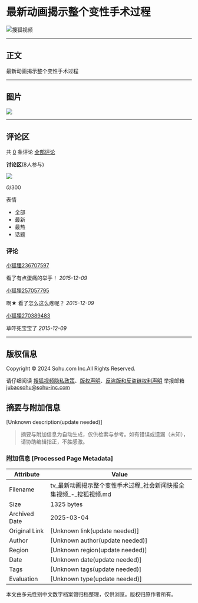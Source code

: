 # 最新动画揭示整个变性手术过程

![搜狐视频](//css.tv.itc.cn/channel/playv5/play-nav/logo.svg)

---

## 正文

最新动画揭示整个变性手术过程

---

## 图片

![](//photocdn.tv.sohu.com/img/20240723/pic_org_95439402-6e18-47a5-9d1b-7c7bb9b61ed7.avif)

---

## 评论区

共 [0](# "全部评论") 条评论 [全部评论](# "全部评论")

**讨论区**(8人参与)

![](//css.tv.itc.cn/channel/playv4/play-nav/user-default.png)

_0_/300

表情

-   全部
-   最新
-   最热
-   话题

### 评论

[小狐狸236707597](http://tv.sohu.com/user/236707597)

看了有点蛋痛的举手！
*2015-12-09*

[小狐狸257057795](http://tv.sohu.com/user/257057795)

啊★ 看了怎么这么疼呢？
*2015-12-09*

[小狐狸270389483](http://tv.sohu.com/user/270389483)

草吓死宝宝了
*2015-12-09*

---

## 版权信息

Copyright © 2024 Sohu.com Inc.All Rights Reserved.

请仔细阅读 [搜狐视频隐私政策](//tv.sohu.com/upload/privacy/index.html)、[版权声明](https://intro.sohu.com/#/copyright)、[反盗版和反盗链权利声明](//tv.sohu.com/s2016/piracy/index.shtml) 举报邮箱 [jubaosohu@sohu-inc.com](mailto:jubaosohu@sohu-inc.com)
<!-- tcd_original_link https://tv.sohu.com/v/MjAxNTEyMDgvbjQzMDMxMTY5NC5zaHRtbA==.html?vid=2757505&wx=0&channeled=1211020100&aid= -->


## 摘要与附加信息

<!-- tcd_abstract -->
[Unknown description(update needed)]
<!-- tcd_abstract_end -->

> 摘要与附加信息为自动生成，仅供检索与参考。如有错误或遗漏（未知），请协助编辑指正，不胜感激。

### 附加信息 [Processed Page Metadata]

| Attribute       | Value                                  |
|-----------------|----------------------------------------|
| Filename        | tv_最新动画揭示整个变性手术过程_社会新闻快报全集视频_-_搜狐视频.md                             |
| Size            | 1325 bytes                           |
| Archived Date   | 2025-03-04                             |
| Original Link   | [Unknown link(update needed)]                       |
| Author          | [Unknown author(update needed)]                               |
| Region          | [Unknown region(update needed)]                               |
| Date            | [Unknown date(update needed)]                                 |
| Tags            | [Unknown tags(update needed)]                                 |
| Evaluation            | [Unknown type(update needed)]                                 |
<!-- tcd_table_end -->

本文由多元性别中文数字档案馆归档整理，仅供浏览。版权归原作者所有。
